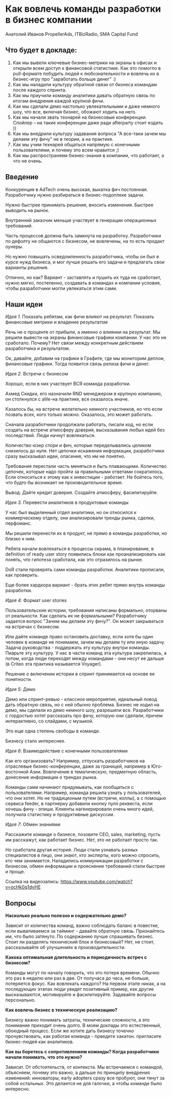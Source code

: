 # Как вовлечь команды разработки в бизнес компании

Анатолий Иванов PropellerAds, ITBizRadio, SMA Capital Fund


## Что будет в докладе:

1. Как мы вывели ключевые бизнес-метрики на экраны в офисах и открыли всем доступ к финансовой статистике. Как это помогло в pull-формате побудить людей к любознательности и вовлечь их в бизнес-игру про "заработать больше денег" :)
2. Как мы наладили культуру обратной связи от бизнеса командам после каждого спринта.
3. Как мы приучили команду аналитики давать обратную связь по итогам внедрения каждой крупной фичи.
4. Как мы сделали демо настолько увлекательными и даже немного шоу, что все, включая бизнес, обожают ходить на него.
5. Как мы начали звать технарей на бизнесовые конференции. Спойлер – на такие конференции даже ради afterparty стоит ездить ))
6. Как мы внедрили культуру задавания вопроса "А все-таки зачем мы делаем эту фичу" не в теории, а на практике.
7. Как мы учим технарей общаться напрямую с конечными пользователями, и почему это всем нравится ;)
8. Как мы распространяем бизнес-знания в компании, что работает, а что не очень.

## Введение

Конкуренция в AdTech очень высокая, выкатка фич постоянная. Разработчику нужно разбираться в бизнес-подоплеке задачи. 

Нужно быстрее принимать решения, вносить изменения. Быстрее выводить на рынок. 

Внутренний заказчик меньше участвует в генерации операционных требований. 

Часть процессов должна быть замкнута на разработку. Разработчики по дефолту не общаются с бизнесом, не вовлечены, на то есть продакт оунеры. 

Но нужно повышать осведомленность разработчика, чтобы он был в курсе нужд бизнеса, и мог лучше решать его задачи и предлагать свои варианты решения. 

Отлично, но как? Вариант - заставлять и пушить их туда не сработает, нужно мягко, постепенно, создавать в командах и компании условия, чтобы разработчики могли увлекаться этим сами. 

 ## Наши идеи

*Идея 1*. Показать ребятам, как фичи влияют на результат. Показать финансовые метрики и владение результатом

Речь не о проценте от прибыли, а именно о влиянии на результат. Мы решили вывести на экраны финансовые графики компании. У нас это не сработало. Почему? Нет связи между конкретным действием разработчика и результатом. 

Ок, давайте, добавим на графики в Графите, где мы мониторим деплои, финансовые графики. Тогда появится связь релиза фичи и денег. 

*Идея 2*. Встречи с бизнесом

Хорошо, если в них участвует ВСЯ команда разработки. 

Ахмед Скидки, его назначили RND менеджером в крупную компанию, он столкнулся с alile-на практике, все оказалось иначе. 

Казалось бы, на встрече желательно немного участников, но что если позвать всех, кого только можно. Оказалось, это может работать. 

Сначала разработчики продолжали работать, писали код, но если создать на встрече атмосферу доверия, высказывания любых идей без последствий. Люди начнут вовлекаться. 

Количество юзер стори и фич, которые переделывались целиком снизилось до нуля. Нет цепочки искажения информации, разработчики сразу высказывал идеи, опасения, что им не понятно. 

Требования перестали часть меняться и быть плавающими. Количество цепочек, которые надо пройти за правильными ответами сократилось. Если относиться к этому как к инвестиции - работает. Не бойтесь того, что будто бы возникает не производительное время. 

Вывод: Дайте кредит доверия. Создайте атмосферу, фасилитируйте. 

*Идея 3*. Перевести аналитиков в продуктовые команды

У нас был выделенный отдел аналитики, но он относился к коммерческому отделу, они анализировали тренды рынка, сделки, перфоманс. 

Мы решили перенести их в продукт, не прямо в команды разработки, но близко к ним. 

Ребята начали вовлекаться в процессы скрама, в планирование, в definition of ready user story появились блоки как проанализировать как понять, что гипотеза сработала, как это отразилось на рынке. 

DoR стали проверять сами команды разработки. Аналитики прописали, как проверить. 

Еще более хардкора вариант - брать этих ребят прямо внутрь команды разработки.

*Идея 4*: Формат user stories

Пользовательские истории, требования написаны формально, оторваны от реальности. Как сделать их не формальными? Разработчику задается вопрос "Зачем мы делаем эту фичу?". Он может закрываться на встречах с бизнесом. 

Или дайте команде право остановить доставку, если хотя бы один человек в команде не понимаем, зачем мы делаем ту или иную задачу. Задача руководства - поддержать эту культуру внутри команды. Пиарьте эту культуру. У нас в части команд эта культура закрепилась, а потом, когда люди переходят между командами - они несут ее дальше (в Criteo эта практика называется Voyager). 

Решение о включении истории в спринт принимается на основе ее понятности. 

*Идея 5*: Демо

Демо или спринт-ревью - классное мероприятие, идеальный повод дать обратную связь, но с ней обычно проблема. Бизнес не ходил на демо, мы сделали из демо немного шоу, разрешили все. Разработчики с гордостью хотят рассказать про фичу, которую они сделали, причем интерактивно, со слайдами, с музыкой. 

Это еще одна степень свободы в команде. 

Бизнесу стало интереснее.

*Идея 6*: Взаимодействие с конечными пользователями 

Как его организовать? 
Например, отпускать разработчиков на отраслевые бизнес-конференции, даже за границей, например в Юго-восточной Азии. Вовлечение в тематическую, предметную область, донесение информации о трендах рынка. 

Команды сами начинают придумывать, как пообщаться с пользователями. Например, команда решила узнать у пользователей, что они хотят. Но не традиционым путем (встречи, коллы), а с помощью сервиса feeder, в партнерку добавили кнопку пулл реквеста, если хочешь фичу - опиши. Клиенты нагенерировали очень много идей, получила статистику и продуктивные дискуссии. 

*Идея 7*: Обмен знаниями

Расскажите команде о бизнесе, позовите CEO, sales, marketing, пусть им расскажут, как работает бизнес. Нет, это не работает просто так. 

Но сработала другая история. Люди стали узнавать разных специалистов в лицо, они знают, кто эксперты, кого можно спросить, кто чем занимается. Наладились коммуникации разработки с бизнесом, обмен информации и прояснение требований стали быстрее и проще. 

Ссылка на видеозапись: https://www.youtube.com/watch?v=ocHk0q1dyHE 

## Вопросы

**Насколько реально полезно и содержательно демо?**

Зависит от количества команд, важно соблюдать баланс в повестке, если вываливаемся за тайминг - давайте обратную связь. Признайтесь им, что было затянуто. 
По содержанию лучше спрашивать бизнес. Стоит ли разделять технический блок и бизнесовый? Нет, не стоит, рассказывайте об улучшениях в производительности. 

**Какова оптимальная длительность и периодичность встреч с бизнесом?**

Команды могут по началу говорить, что это потеря времени. Обычно это раз в неделю или раз в две. От получаса до часа, не больше, потеряется фокус. 
Как вовлекать каждого? На первом этапе никак, а на последующих этапах люди увидят позитивный пример, как другие высказываются, мотивируйте и фасилитируйте. Задавайте вопросы персонально. 

**Как вовлечь бизнес в техническую реализацию?**

Бизнесу важно понимать затраты, технические сложности, а это понимание приходит очень долго. В моем доклады это естественный, обоюдный процесс. Если же хотите дать бизнесу точечно прочувствовать, как работае команда - прведите хакатон\. пригласите бизнес-людей как аналитиков. 

**Как вы боретесь с сопротивлением команды? Когда разработчики начали понимать, что это нужно?**

Зависит. От обстоятельств, от контекста. Мы встречаемся с командой, объясняем, почему это важно, а дальше по принципу внедрения изменений: инноваторы, early adopters сразу все пробуют, они тянут за собой остальных. Это делается не для галочки, а чтобы команде было интересно. 

